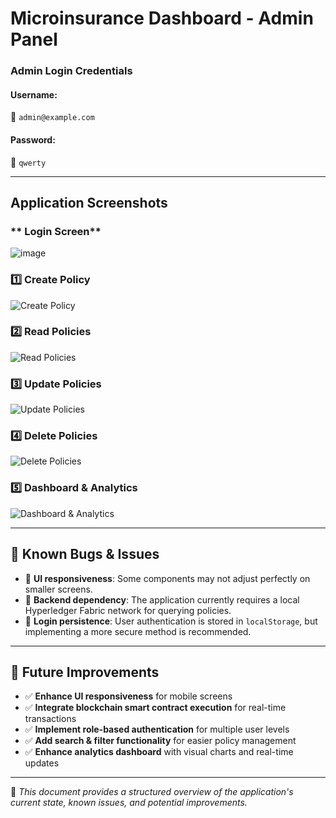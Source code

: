 
# **Microinsurance Dashboard - Admin Panel**  

### **Admin Login Credentials**  

#### **Username:**  
📌 `admin@example.com`  

#### **Password:**  
📌 `qwerty`  

---

## **Application Screenshots**  

### ** Login Screen**  
![image](https://github.com/user-attachments/assets/27532e67-b801-4d3b-8352-7c72c3e096b2)  

### **1️⃣ Create Policy**  
![Create Policy](https://github.com/user-attachments/assets/f2db8d1a-ae5e-4701-9b91-8a4b767260fe)  

### **2️⃣ Read Policies**  
![Read Policies](https://github.com/user-attachments/assets/e072234e-94c0-4661-b6a7-9d8675c2ac62)  

### **3️⃣ Update Policies**  
![Update Policies](https://github.com/user-attachments/assets/7d9c6278-29bd-4141-92a5-1384deabee55)  

### **4️⃣ Delete Policies**  
![Delete Policies](https://github.com/user-attachments/assets/974bc8c3-2771-40fc-88b4-388543007f56)  

### **5️⃣ Dashboard & Analytics**  
![Dashboard & Analytics](https://github.com/user-attachments/assets/d28c9cf6-445f-438f-b1d8-1feeb472636c)  

---

## **🐞 Known Bugs & Issues**  

- 📌 **UI responsiveness**: Some components may not adjust perfectly on smaller screens.  
- 📌 **Backend dependency**: The application currently requires a local Hyperledger Fabric network for querying policies.  
- 📌 **Login persistence**: User authentication is stored in `localStorage`, but implementing a more secure method is recommended.  

---

## **🔮 Future Improvements**  

- ✅ **Enhance UI responsiveness** for mobile screens  
- ✅ **Integrate blockchain smart contract execution** for real-time transactions  
- ✅ **Implement role-based authentication** for multiple user levels  
- ✅ **Add search & filter functionality** for easier policy management  
- ✅ **Enhance analytics dashboard** with visual charts and real-time updates  

---

📌 *This document provides a structured overview of the application's current state, known issues, and potential improvements.*  

